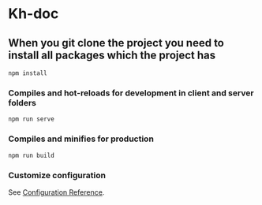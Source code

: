 # Kh-doc

## When you git clone the project you need to install all packages which the project has

```
npm install
```

### Compiles and hot-reloads for development in client and server folders

```
npm run serve
```

### Compiles and minifies for production

```
npm run build
```

### Customize configuration

See [Configuration Reference](https://cli.vuejs.org/config/).
